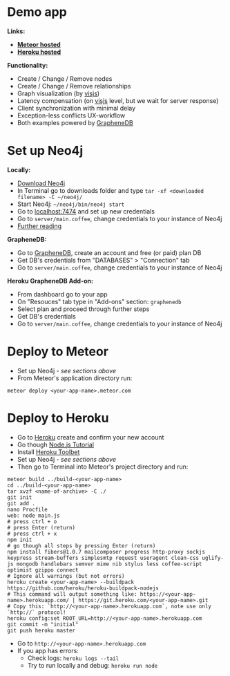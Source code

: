 Demo app
======
__Links:__
 - __[Meteor hosted](http://neo4j-graph.meteor.com)__
 - __[Heroku hosted](http://neo4j-graph.herokuapp.com)__

__Functionality:__
 - Create / Change / Remove nodes
 - Create / Change / Remove relationships
 - Graph visualization (by [visjs](http://visjs.org/))
 - Latency compensation (on [visjs](http://visjs.org/) level, but we wait for server response)
 - Client synchronization with minimal delay
 - Exception-less conflicts UX-workflow
 - Both examples powered by [GrapheneDB](http://www.graphenedb.com)

Set up Neo4j
======
__Locally:__
 - [Download Neo4j](http://neo4j.com/download/)
 - In Terminal go to downloads folder and type `tar -xf <downloaded filename> -C ~/neo4j/`
 - Start Neo4j: `~/neo4j/bin/neo4j start`
 - Go to [localhost:7474](http://localhost:7474) and set up new credentials
 - Go to `server/main.coffee`, change credentials to your instance of Neo4j
 - [Further reading](http://neo4j.com/docs/stable/server-installation.html)

__GrapheneDB:__
 - Go to [GrapheneDB](http://www.graphenedb.com), create an account and free (or paid) plan DB
 - Get DB's credentials from "DATABASES" > "Connection" tab
 - Go to `server/main.coffee`, change credentials to your instance of Neo4j

__Heroku GrapheneDB Add-on:__
 - From dashboard go to your app
 - On "Resouces" tab type in "Add-ons" section: `graphenedb`
 - Select plan and proceed through further steps
 - Get DB's credentials
 - Go to `server/main.coffee`, change credentials to your instance of Neo4j

Deploy to Meteor
======
 - Set up Neo4j - *see sections above*
 - From Meteor's application directory run:
```shell
meteor deploy <your-app-name>.meteor.com
```

Deploy to Heroku
======
 - Go to [Heroku](https://signup.heroku.com/dc) create and confirm your new account
 - Go though [Node.js Tutorial](https://devcenter.heroku.com/articles/getting-started-with-nodejs)
 - Install [Heroku Toolbet](https://devcenter.heroku.com/articles/getting-started-with-nodejs#set-up)
 - Set up Neo4j - *see sections above*
 - Then go to Terminal into Meteor's project directory and run:
```shell
meteor build ../build-<your-app-name>
cd ../build-<your-app-name>
tar xvzf <name-of-archive> -C ./
git init 
git add .
nano Procfile
web: node main.js
# press ctrl + o
# press Enter (return)
# press ctrl + x
npm init
# go though all steps by pressing Enter (return)
npm install fibers@1.0.7 mailcomposer progress http-proxy sockjs keypress stream-buffers simplesmtp request useragent clean-css uglify-js mongodb handlebars semver mime nib stylus less coffee-script optimist gzippo connect
# Ignore all warnings (but not errors)
heroku create <your-app-name> --buildpack https://github.com/heroku/heroku-buildpack-nodejs
# This command will output something like: https://<your-app-name>.herokuapp.com/ | https://git.heroku.com/<your-app-name>.git
# Copy this: `http://<your-app-name>.herokuapp.com`, note use only `http://` protocol!
heroku config:set ROOT_URL=http://<your-app-name>.herokuapp.com
git commit -m "initial"
git push heroku master
```
 - Go to `http://<your-app-name>.herokuapp.com`
 - If you app has errors:
   * Check logs: `heroku logs --tail`
   * Try to run locally and debug: `heroku run node`